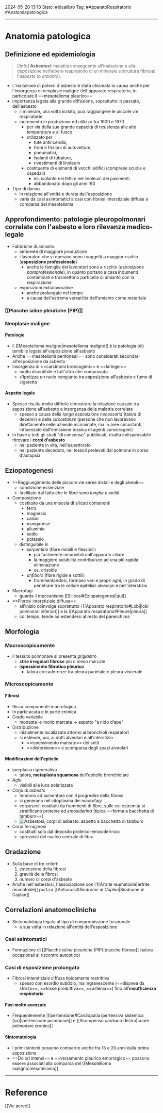 2024-05-20 13:13
Stato: #idealibro 
Tag: #ApparatoRespiratorio #Anatomiapatologica 

---
# Anatomia patologica
## Definizione ed epidemiologia
>[!info]
> **Asbestosi**: malattia conseguente all'inalazione e alla deposizione nell'albero respiratorio di un minerale a struttura fibrosa: l'*asbesto* (o *amianto*).
- L'inalazione di polveri d'asbesto è stata chiamata in causa anche per l'insorgenza di neoplasie maligne dell'apparato respiratorio, in particolare il ==mesotelioma pleurico==
- Importanza legata alla grande diffusione, soprattutto in passato, dell'asbesto
	- il minerale, una volta inalato, può raggiungere le piccole vie respiratorie
	- incremento in produzione ed utilizzo fra 1900 e 1970
		- per via della sua grande capacità di resistenza alle alte temperature e al fuoco
		- utilizzato per
			- tute antincendio,
			- freni e frizioni di autovetture,
			- pneumatici,
			- isolanti di tubature,
			- rivestimenti di linoleum
		- costituente di elementi di vecchi edifici (comprese scuole e ospedali)
			- es. isolante nei tetti e nel linoleum dei pavimenti
			- abbandonato dopo gli anni '60
- Tipo di danno
	- in relazione all'entità e durata dell'esposizione
	- varia da casi asintomatici a casi con fibrosi interstiziale diffusa a comparsa del mesotelioma
## Approfondimento: patologie pleuropolmonari correlate con l'asbesto e loro rilevanza medico-legale
- Fabbriche di amianto
	- ambiente di maggiore produzione
	- i lavoratori che vi operano sono i soggetti a maggior rischio (**esposizione professionale**)
		- anche le famiglie dei lavoratori sono a rischio (*esposizione paraprofessionale*), in quanto portano a casa indumenti contaminati e trasmettono particelle di amianto con la respirazione
	- esposizioni extralavorative
		- anche prolungate nel tempo
		- a causa dell'estrema versatilità dell'amianto come materiale
### [[Placche ialine pleuriche (PIP)]]
### Neoplasie maligne
#### Patologie
- Il [[Mesotelioma maligno|mesotelioma maligno]] è la patologia più temibile legata all'esposizione all'asbesto
- Anche ==mesoteliomi peritoneali== sono considerati secondari all'esposizione da asbesto
- Insorgenza di ==carcinomi broncogeni== e ==laringei==
	- molto discutibile e tutt'altro che comprovata
	- s'ipotizza un ruolo congiunto tra esposizione all'asbesto e fumo di sigaretta
#### Aspetto legale
- Spesso risulta molto difficile dimostrare la relazione causale tra esposizione all'asbesto e insorgenza della malattia correlata
	- spesso a causa della *lunga esposizione necessaria* (talora di decenni) e delle *circostanze* (persone che non lavoravano direttamente nelle aziende incriminate, ma in aree circostanti, influenzate dall'emissione tossica di agenti cancerogeni)
- In base a tutti gli studi "di consenso" pubblicati, risulta indispensabile ritrovare i **corpi d'asbesto**
	- nel paziente in vita, nell'espettorato
	- nel paziente deceduto, nei tessuti prelevati dal polmone in corso d'autopsia
## Eziopatogenesi
- ==Raggiungimento delle piccole vie aeree distali e degli alveoli==
	- condizione essenziale
	- facilitato dal fatto che le fibre sono *lunghe e sottili*
- Composizione
	- costituito da una miscela di silicati contenenti
		- ferro
		- magnesio
		- calcio
		- manganese
		- alluminio
		- sodio
		- potassio
	- distinguibile in
		- *serpentino* (fibre mobili e flessibili)
			- più facilmente rimuovibili dall'apparato ciliare
			- la maggiore solubilità contribuisce ad una più rapida eliminazione
			- es. crisotile
		- *anfibolo* (fibre rigide e sottili)
			- frammentandosi, formano veri e propri aghi, in grado di penetrare tra le cellule epiteliali alveolari e nell'interstizio
- Macrofagi
	- guarda il meccanismo [[Silicosi#Eziopatogenesi|qui]]
- ==Fibrosi interstiziale diffusa==
	- all'inizio coinvolge soprattutto i [[Apparato respiratorio#Lobi|lobi polmonari inferiori]] e la [[Apparato respiratorio#Pleure|pleura]]
	- col tempo, tende ad estendersi al resto del parenchima
## Morfologia
### Macroscopicamente
- Il tessuto polmonare si presenta *grigiastro*
	- **strie irregolari fibrose** più o meno marcate
	- **ispessimento fibrotico pleurico**
		- talora con aderenze tra pleura parietale e pleura viscerale
### Microscopicamente
#### Fibrosi
- Ricca componente macrofagica
- In parte acuta e in parte cronica
- Grado variabile
	- modesta → molto marcata → aspetto "a nido d'ape"
- Distribuzione
	- inizialmente localizzata attorno ai bronchioli respiratori
	- si estende, poi, ai dotti alveolari e all'interstizio
		- ==ispessimento marcato== dei setti
		- ==distorsione== e scomparsa degli spazi alveolari
#### Modificazioni dell'epitelio
- Iperplasia rigenerativa
	- talora, **metaplasia squamosa** dell'epitelio bronchiolare
- *Aghi*
	- visibili alla luce polarizzata
- *Corpi di asbesto*
	- tendono ad aumentare con il progredire della fibrosi
	- si generano nel citoplasma dei macrofagi
	- corpuscoli costituiti da frammenti di fibre, sulle cui estremità si stratificano proteine ed *emosiderina* (tipica ==forma a bacchetta di tamburo==)
	- ![Asbestosi, corpi di asbesto: aspetto a bacchetta di tamburo](https://i.imgur.com/bGB8Jzc.png)
- Corpi ferruginosi
	- costituiti solo dal deposito proteico-emosiderinico
	- sprovvisti del nucleo centrale di fibra
## Gradazione
- Sulla base di tre criteri:
	1. estensione della fibrosi
	2. gravità della fibrosi
	3. numero di corpi d'asbesto
- Anche nell'asbestosi, l'associazione con l'[[Artrite reumatoide|artrite reumatoide]] porta a [[Antracosi#*Sindrome di Caplan*|Sindrome di Caplan]]
## Correlazioni anatomocliniche
- Sintomatologia legata al tipo di compromissione funzionale
	- a sua volta in relazione all'entità dell'esposizione
### Casi asintomatici
- Formazione di [[Placche ialine pleuriche (PIP)|placche fibrose]] (talora occasionali al riscontro autoptico)
### Casi di esposizione prolungata
- Fibrosi interstiziale diffusa tipicamente restrittiva
	- spesso con esordio subdolo, ma ingravescente (==dispnea da sforzo==, ==tosse produttiva==, ==astenia==) fino all'**insufficienza respiratoria**
#### Fasi molto avanzate
- Frequentemente [[Ipertensione#Cardiopatia ipertensiva sistemica (sx)|ipertensione polmonare]] e [[Scompenso cardiaco destro|cuore polmonare cronico]]
#### Sintomatologia
- I primi sintomi possono comparire anche fra 15 e 20 anni dalla prima esposizione
- ==Dolori intensi== e ==versamento pleurico emorragico== possono essere associati alla comparsa del [[Mesotelioma maligno|mesotelioma]]








---
# Reference
[[Vie aeree]]